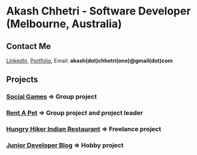 # Akash Chhetri - Software Developer (Melbourne, Australia) 

## Contact Me

[LinkedIn](https://www.linkedin.com/in/akashchhetri), 
[Portfolio](http://akash7.netlify.com/), 
Email: **akash(dot)chhetri(one)@gmail(dot)com**

## Projects

### [Social Games](https://github.com/achhetr/social-games) => Group project
### [Rent A Pet](https://github.com/achhetr/rent-a-pet) => Group project and project leader
### [Hungry Hiker Indian Restaurant](http://thehungryhiker.com.au) => Freelance project
### [Junior Developer Blog](https://lewagon-dev.herokuapp.com/) => Hobby project
